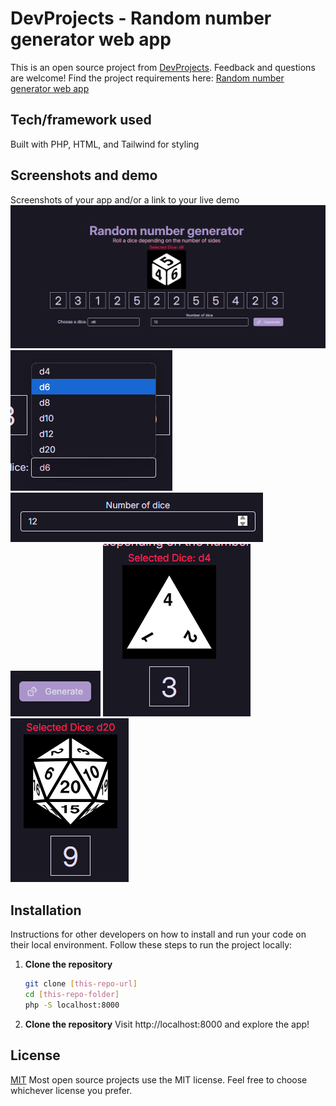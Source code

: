 # DevProjects - Random number generator web app

This is an open source project from [DevProjects](http://www.codementor.io/projects). Feedback and questions are welcome!
Find the project requirements here: [Random number generator web app](https://www.codementor.io/projects/web/random-number-generator-web-app-bz042v8kll)

## Tech/framework used
Built with PHP, HTML, and Tailwind for styling

## Screenshots and demo
Screenshots of your app and/or a link to your live demo
![alt text](image.png)
![alt text](image-1.png)
![alt text](image-2.png)
![alt text](image-3.png)
![alt text](image-4.png)
![alt text](image-5.png)

## Installation
Instructions for other developers on how to install and run your code on their local environment.
Follow these steps to run the project locally:

1. **Clone the repository**
   ```bash
   git clone [this-repo-url]
   cd [this-repo-folder]
   php -S localhost:8000
2. **Clone the repository**
   Visit http://localhost:8000 and explore the app!

## License
[MIT](https://choosealicense.com/licenses/mit/)
Most open source projects use the MIT license. Feel free to choose whichever license you prefer.
